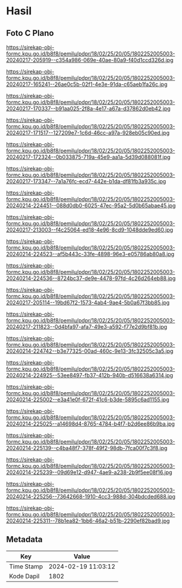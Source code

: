 # Hasil

## Foto C Plano

https://sirekap-obj-formc.kpu.go.id/b8f8/pemilu/pdpr/18/02/25/20/05/1802252005003-20240217-205919--c354a986-069e-40ae-80a9-f40d1ccd326d.jpg

https://sirekap-obj-formc.kpu.go.id/b8f8/pemilu/pdpr/18/02/25/20/05/1802252005003-20240217-165241--26ae0c5b-02f1-4e3e-91da-c65aeb1fa26c.jpg

https://sirekap-obj-formc.kpu.go.id/b8f8/pemilu/pdpr/18/02/25/20/05/1802252005003-20240217-170337--b91aa025-2f8a-4e17-a67a-d37862d0eb42.jpg

https://sirekap-obj-formc.kpu.go.id/b8f8/pemilu/pdpr/18/02/25/20/05/1802252005003-20240217-171517--127209e7-1c6d-46cc-a97a-928eb05c90ed.jpg

https://sirekap-obj-formc.kpu.go.id/b8f8/pemilu/pdpr/18/02/25/20/05/1802252005003-20240217-172324--0b033875-719a-45e9-aa1a-5d39d088081f.jpg

https://sirekap-obj-formc.kpu.go.id/b8f8/pemilu/pdpr/18/02/25/20/05/1802252005003-20240217-173347--7a1a76fc-ecd7-442e-b1da-df81fb3a935c.jpg

https://sirekap-obj-formc.kpu.go.id/b8f8/pemilu/pdpr/18/02/25/20/05/1802252005003-20240214-224451--088d0db0-6025-47ec-95a2-5d0b65abae45.jpg

https://sirekap-obj-formc.kpu.go.id/b8f8/pemilu/pdpr/18/02/25/20/05/1802252005003-20240217-213003--f4c25064-ed18-4e96-8cd9-1048dde9ed60.jpg

https://sirekap-obj-formc.kpu.go.id/b8f8/pemilu/pdpr/18/02/25/20/05/1802252005003-20240214-224523--af5b443c-33fe-4898-96e3-e05786ab80a8.jpg

https://sirekap-obj-formc.kpu.go.id/b8f8/pemilu/pdpr/18/02/25/20/05/1802252005003-20240214-224536--8724bc37-de9e-4478-97fd-4c26d264eb88.jpg

https://sirekap-obj-formc.kpu.go.id/b8f8/pemilu/pdpr/18/02/25/20/05/1802252005003-20240217-205114--19bd67f2-1573-4ab4-9ae4-5b0a67f3bb85.jpg

https://sirekap-obj-formc.kpu.go.id/b8f8/pemilu/pdpr/18/02/25/20/05/1802252005003-20240217-211823--0d4bfa97-afa7-49e3-a592-f77e2d9bf81b.jpg

https://sirekap-obj-formc.kpu.go.id/b8f8/pemilu/pdpr/18/02/25/20/05/1802252005003-20240214-224742--b3e77325-00ad-460c-9e13-3fc32505c3a5.jpg

https://sirekap-obj-formc.kpu.go.id/b8f8/pemilu/pdpr/18/02/25/20/05/1802252005003-20240214-224925--53ee8497-fb37-412b-940b-d516638a6314.jpg

https://sirekap-obj-formc.kpu.go.id/b8f8/pemilu/pdpr/18/02/25/20/05/1802252005003-20240214-225002--e3a41e0f-672f-41c6-b3de-5895c6ad1155.jpg

https://sirekap-obj-formc.kpu.go.id/b8f8/pemilu/pdpr/18/02/25/20/05/1802252005003-20240214-225025--a14698d4-8765-4784-b4f7-b2d6ee86b9ba.jpg

https://sirekap-obj-formc.kpu.go.id/b8f8/pemilu/pdpr/18/02/25/20/05/1802252005003-20240214-225139--c4ba48f7-378f-49f2-98db-7fca00f7c3f8.jpg

https://sirekap-obj-formc.kpu.go.id/b8f8/pemilu/pdpr/18/02/25/20/05/1802252005003-20240214-225239--09d69e12-d947-4ae9-a238-2b9f5ee08f16.jpg

https://sirekap-obj-formc.kpu.go.id/b8f8/pemilu/pdpr/18/02/25/20/05/1802252005003-20240214-225256--73642668-1910-4cc3-988d-304bdcded688.jpg

https://sirekap-obj-formc.kpu.go.id/b8f8/pemilu/pdpr/18/02/25/20/05/1802252005003-20240214-225311--78b1ea82-1bb6-46a2-b51b-2290ef82bad9.jpg


## Metadata

| Key        | Value               |
| ---------- | ------------------- |
| Time Stamp | 2024-02-19 11:03:12 |
| Kode Dapil | 1802                |



